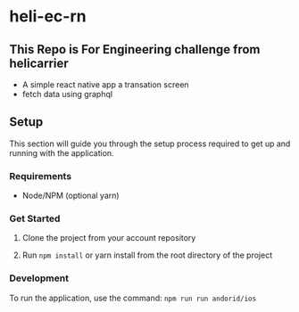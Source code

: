 # heli-ec-rn


## This Repo is For Engineering challenge from helicarrier


- A simple react native app a transation screen
- fetch data using graphql

## Setup

This section will guide you through the setup process required to get up and running with the application.

### Requirements

-   Node/NPM (optional yarn)

### Get Started

1. Clone the project from your account repository

2. Run `npm install` or yarn install from the root directory of the project

### Development

To run the application, use the command: `npm run run andorid/ios`

